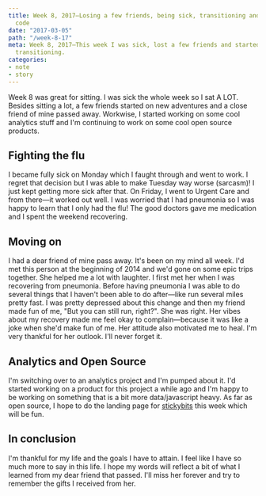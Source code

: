 ```yaml
---
title: Week 8, 2017—Losing a few friends, being sick, transitioning and writing some
  code
date: "2017-03-05"
path: "/week-8-17"
meta: Week 8, 2017—This week I was sick, lost a few friends and started to do some
  transitioning.
categories:
- note
- story
---
```


Week 8 was great for sitting. I was sick the whole week so I sat A LOT. Besides sitting a lot, a few friends started on new adventures and a close friend of mine passed away. Workwise, I started working on some cool analytics stuff and I'm continuing to work on some cool open source products.

## Fighting the flu

I became fully sick on Monday which I faught through and went to work. I regret that decision but I was able to make Tuesday way worse (sarcasm)! I just kept getting more sick after that. On Friday, I went to Urgent Care and from there—it worked out well. I was worried that I had pneumonia so I was happy to learn that I only had the flu! The good doctors gave me medication and I spent the weekend recovering.

## Moving on

I had a dear friend of mine pass away. It's been on my mind all week. I'd met this person at the beginning of 2014 and we'd gone on some epic trips together. She helped me a lot with laughter. I first met her when I was recovering from pneumonia. Before having pneumonia I was able to do several things that I haven't been able to do after—like run several miles pretty fast. I was pretty depressed about this change and then my friend made fun of me, "But you can still run, right?". She was right. Her vibes about my recovery made me feel okay to complain—because it was like a joke when she'd make fun of me. Her attitude also motivated me to heal. I'm very thankful for her outlook. I'll never forget it.

## Analytics and Open Source

I'm switching over to an analytics project and I'm pumped about it. I'd started working on a product for this project a while ago and I'm happy to be working on something that is a bit more data/javascript heavy. As far as open source, I hope to do the landing page for [stickybits](https://github.com/dollarshaveclub/stickybits) this week which will be fun.

## In conclusion

I'm thankful for my life and the goals I have to attain. I feel like I have so much more to say in this life. I hope my words will reflect a bit of what I learned from my dear friend that passed. I'll miss her forever and try to remember the gifts I received from her.
